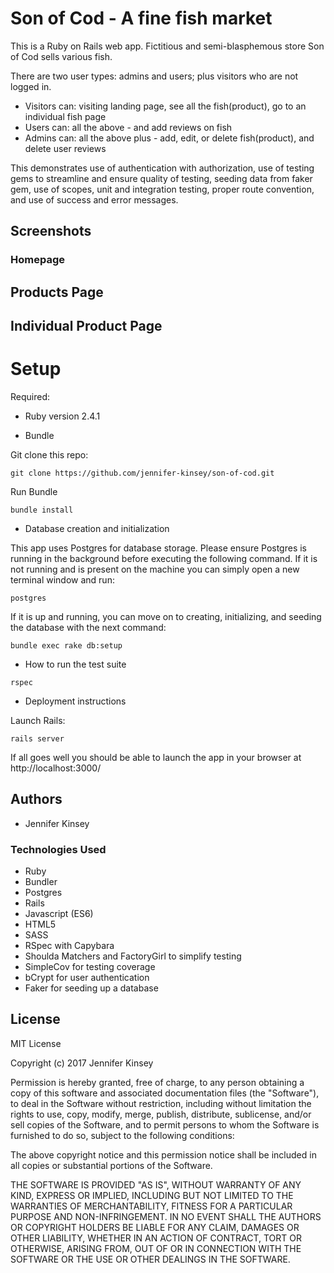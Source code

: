 # Son of Cod - A fine fish market

This is a Ruby on Rails web app. Fictitious and semi-blasphemous store Son of Cod sells various fish.

There are two user types: admins and users; plus visitors who are not logged in.

* Visitors can: visiting landing page, see all the fish(product), go to an individual fish page
* Users can:  all the above - and add reviews on fish
* Admins can: all the above plus - add, edit, or delete fish(product), and delete user reviews


This demonstrates use of authentication with authorization, use of testing gems to streamline and ensure quality of testing, seeding data from faker gem, use of scopes, unit and integration testing, proper route convention, and use of success and error messages.


## Screenshots

### Homepage


## Products Page

## Individual Product Page



# Setup

Required:

* Ruby version 2.4.1

* Bundle

Git clone this repo:
```
git clone https://github.com/jennifer-kinsey/son-of-cod.git
```

Run Bundle

```
bundle install
```

* Database creation and initialization

This app uses Postgres for database storage. Please ensure Postgres is running in the background before executing the following command. If it is not running and is present on the machine you can simply open a new terminal window and run:

```
postgres
```

If it is up and running, you can move on to creating, initializing, and seeding the database with the next command:

```
bundle exec rake db:setup
```



* How to run the test suite

```
rspec
```

* Deployment instructions

Launch Rails:

```
rails server
```

If all goes well you should be able to launch the app in your browser at http://localhost:3000/


## Authors

* Jennifer Kinsey

### Technologies Used

* Ruby
* Bundler
* Postgres
* Rails
* Javascript (ES6)
* HTML5
* SASS
* RSpec with Capybara
* Shoulda Matchers and FactoryGirl to simplify testing
* SimpleCov for testing coverage
* bCrypt for user authentication
* Faker for seeding up a database


## License

MIT License

Copyright (c) 2017 Jennifer Kinsey

Permission is hereby granted, free of charge, to any person obtaining a copy of this software and associated documentation files (the "Software"), to deal in the Software without restriction, including without limitation the rights
to use, copy, modify, merge, publish, distribute, sublicense, and/or sell copies of the Software, and to permit persons to whom the Software is furnished to do so, subject to the following conditions:

The above copyright notice and this permission notice shall be included in all
copies or substantial portions of the Software.

THE SOFTWARE IS PROVIDED "AS IS", WITHOUT WARRANTY OF ANY KIND, EXPRESS OR
IMPLIED, INCLUDING BUT NOT LIMITED TO THE WARRANTIES OF MERCHANTABILITY,
FITNESS FOR A PARTICULAR PURPOSE AND NON-INFRINGEMENT. IN NO EVENT SHALL THE
AUTHORS OR COPYRIGHT HOLDERS BE LIABLE FOR ANY CLAIM, DAMAGES OR OTHER
LIABILITY, WHETHER IN AN ACTION OF CONTRACT, TORT OR OTHERWISE, ARISING FROM,
OUT OF OR IN CONNECTION WITH THE SOFTWARE OR THE USE OR OTHER DEALINGS IN THE
SOFTWARE.
